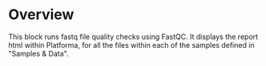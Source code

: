 # Overview

This block runs fastq file quality checks using FastQC. It displays the report html within Platforma, for all the files within each of the samples defined in "Samples & Data".

